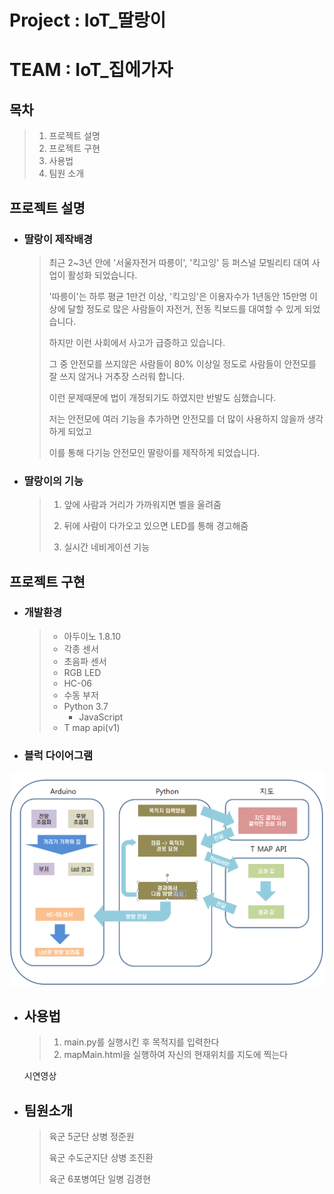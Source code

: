 # **Project : IoT_딸랑이**

# **TEAM : IoT_집에가자**

## 목차

> 1.  프로젝트 설명
> 2.  프로젝트 구현
> 3.  사용법
> 4.  팀원 소개
> 

## 프로젝트 설명

* ### 딸랑이 제작배경

  > 최근 2~3년 안에 '서울자전거 따릉이', '킥고잉' 등 퍼스널 모빌리티 대여 사업이 활성화 되었습니다.
  >
  > '따릉이'는 하루 평균 1만건 이상, '킥고잉'은 이용자수가 1년동안 15만명 이상에 달할 정도로 많은 사람들이 자전거, 전동 킥보드를 대여할 수 있게 되었습니다.
  >
  > 하지만 이런 사회에서 사고가 급증하고 있습니다.
  >
  > 그 중 안전모를 쓰지않은 사람들이 80% 이상일 정도로 사람들이 안전모를 잘 쓰지 않거나 거추장 스러워 합니다.
  >
  > 이런 문제때문에 법이 개정되기도 하였지만 반발도 심했습니다.
  >
  > 저는 안전모에 여러 기능을 추가하면 안전모를 더 많이 사용하지 않을까 생각하게 되었고
  >
  > 이를 통해 다기능 안전모인 딸랑이를 제작하게 되었습니다.

  

* ### 딸랑이의 기능
  
   > 1. 앞에 사람과 거리가 가까워지면 벨을 울려줌
   >
   > 2. 뒤에 사람이 다가오고 있으면 LED를 통해 경고해줌
   > 3. 실시간 네비게이션 기능

## 프로젝트 구현

* ### 개발환경

  > * 아두이노 1.8.10
  >* 각종 센서
  >  * 초음파 센서
  >  * RGB LED
  >  * HC-06
  >  * 수동 부저
  > * Python 3.7
  >   * JavaScript
  > * T map api(v1)
  > 
  
  
  
 * ### 블럭 다이어그램

  ![BlockDiagram.PNG](https://github.com/azzyjk/OSAM/blob/master/BlockDiagram.PNG?raw=true)

* ## 사용법

  >1. main.py를 실행시킨 후 목적지를 입력한다
  >2. mapMain.html을 실행하여 자신의 현재위치를 지도에 찍는다
  
  시연영상

* ## 팀원소개

  > 육군 5군단 상병 정준원
  >
  > 육군 수도군지단 상병 조진환
  >
  > 육군 6포병여단 일병 김경현